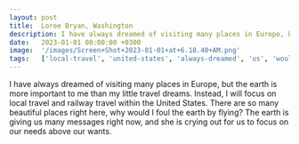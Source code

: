 ```yaml
---
layout: post
title:  Loree Bryan, Washington
description: I have always dreamed of visiting many places in Europe, but the earth is more important to me than my little travel dreams. Instead, I will focus on ...
date:   2023-01-01 00:00:00 +0300
image:  '/images/Screen+Shot+2023-01-01+at+6.18.40+AM.png'
tags:   ['local-travel', 'united-states', 'always-dreamed', 'us', 'would', 'wants', 'needs', 'instead']
---
```

I have always dreamed of visiting many places in Europe, but the earth is more important to me than my little travel dreams. Instead, I will focus on local travel and railway travel within the United States. There are so many beautiful places right here, why would I foul the earth by flying? The earth is giving us many messages right now, and she is crying out for us to focus on our needs above our wants.


